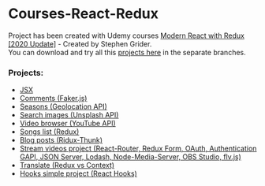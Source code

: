 # Courses-React-Redux
Project has been created with Udemy courses [Modern React with Redux [2020 Update]](https://www.udemy.com/course/react-redux/) - Created by Stephen Grider.<br />
You can download and try all this [projects here](https://github.com/IevgeniiaAbdulina/React-Redux-Udemy-Courses/tree/master) in the separate branches.

### Projects:
- [JSX](./01-jsx)
- [Comments (Faker.js)](./02-comments)
- [Seasons (Geolocation API)](./03-seasons)
- [Search images (Unsplash API)](./04-search)
- [Video browser (YouTube API)](./05-video-browser-app)
- [Songs list (Redux)](./06-songs-list)
- [Blog posts (Ridux-Thunk)](./07-blog-posts)
- [Stream videos project (React-Router, Redux Form, OAuth, Authentication GAPI, JSON Server, Lodash, Node-Media-Server, OBS Studio, flv.js)](./08-streams)
- [Translate (Redux vs Context)](./09-translate)
- [Hooks simple project (React Hooks)](./10-hooks-simple)
